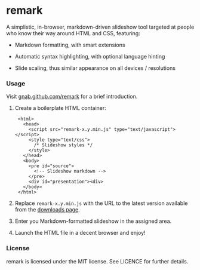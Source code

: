 # remark

A simplistic, in-browser, markdown-driven slideshow tool targeted at people who know their way around HTML and CSS, featuring:

- Markdown formatting, with smart extensions

- Automatic syntax highlighting, with optional language hinting

- Slide scaling, thus similar appearance on all devices / resolutions

### Usage

Visit [gnab.github.com/remark](http://gnab.github.com/remark) for a brief introduction.

1. Create a boilerplate HTML container:

        <html>
          <head>
            <script src="remark-x.y.min.js" type="text/javascript"></script>
            <style type="text/css">
              /* Slideshow styles */
            </style>
          </head>
          <body>
            <pre id="source">
              <!-- Slideshow markdown -->
            </pre>
            <div id="presentation"><div>
          </body>
        </html>

2. Replace `remark-x.y.min.js` with the URL to the latest version available from the [downloads page](https://github.com/gnab/remark/downloads).

3. Enter you Markdown-formatted slideshow in the assigned area.

4. Launch the HTML file in a decent browser and enjoy!

### License 

remark is licensed under the MIT license. See LICENCE for further 
details.
